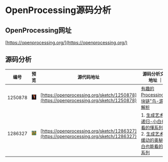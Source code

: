 # OpenProcessing源码分析

## OpenProcessing网址

[https://openprocessing.org/](https://openprocessing.org/)

## 源码分析

|  编号   | 预览 |源代码地址  | 源码分析文章地址 ｜
|  ----  | ----  | ----  | ----  |
| 1250878  | <img src="1250878/sketch.png" width="300" /> | [https://openprocessing.org/sketch/1250878](https://openprocessing.org/sketch/1250878) | [有趣的Processing"区块链"鸟-源码解析](https://mp.weixin.qq.com/s/DDVzqSXaK9Bb3HftL1ccBA) |
| 1286327  | <img src="1286327/box.jpg" width="300" /> | [https://openprocessing.org/sketch/1286327](https://openprocessing.org/sketch/1286327) | 1. [生成艺术之递归-小白也能看的懂系列](https://mp.weixin.qq.com/s/iuTBu52Hmkimrehfo8tcng) <br> 2. [生成艺术之缓动的奥秘-小白也能看的懂系列](https://mp.weixin.qq.com/s/gKtOj_zhh14alOED7tSSMQ) |